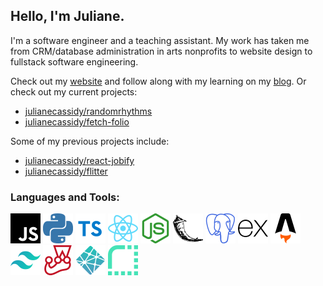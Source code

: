## Hello, I'm Juliane.

I'm a software engineer and a teaching assistant. My work has taken me from CRM/database administration in arts nonprofits to website design to fullstack software engineering.

Check out my [website](https://julianecassidy.com) and follow along with my learning on my [blog](https://julianecassidy.com/blog). Or check out my current projects:

- [julianecassidy/randomrhythms](https://github.com/julianecassidy/randomrhythms-api)
- [julianecassidy/fetch-folio](https://github.com/julianecassidy/fetch-folio)

Some of my previous projects include:

- [julianecassidy/react-jobify](https://github.com/julianecassidy/react-jobify)
- [julianecassidy/flitter](https://github.com/julianecassidy/flitter)

### Languages and Tools:

![JavaScript](/images/javascript.svg)
![Python](/images/python.svg)
![TypeScript](/images/typescript.svg)
![React](/images/react.svg)
![Node.js](/images/nodedotjs.svg)
![Flask](/images/flask.svg)
![PostgreSQL](/images/postgresql.svg)
![Express](/images/express.svg)
![Astro](/images/astro.svg)
![Tailwind](/images/tailwind.svg)
![Jest](/images/jest.svg)
![Netlify](/images/netlify.svg)
![Render](/images/render.svg)

<br />
<br />
<!--
**julianecassidy/julianecassidy** is a ✨ _special_ ✨ repository because its `README.md` (this file) appears on your GitHub profile.

Here are some ideas to get you started:

- 🔭 I’m currently working on ...
- 🌱 I’m currently learning ...
- 👯 I’m looking to collaborate on ...
- 🤔 I’m looking for help with ...
- 💬 Ask me about ...
- 📫 How to reach me: ...
- 😄 Pronouns: ...
- ⚡ Fun fact: ...
-->
